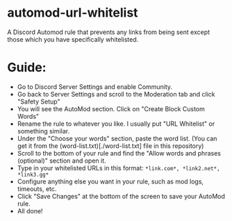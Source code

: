 # automod-url-whitelist
A Discord Automod rule that prevents any links from being sent except those which you have specifically whitelisted.

# Guide:

- Go to Discord Server Settings and enable Community.
- Go back to Server Settings and scroll to the Moderation tab and click "Safety Setup"
- You will see the AutoMod section. Click on "Create Block Custom Words"
- Rename the rule to whatever you like. I usually put "URL Whitelist" or something similar.
- Under the "Choose your words" section, paste the word list. (You can get it from the (word-list.txt)[./word-list.txt] file in this repository)
- Scroll to the bottom of your rule and find the "Allow words and phrases (optional)" section and open it.
- Type in your whitelisted URLs in this format: ```*link.com*, *link2.net*, *link3.gg*```
- Configure anything else you want in your rule, such as mod logs, timeouts, etc.
- Click "Save Changes" at the bottom of the screen to save your AutoMod rule.
- All done!
